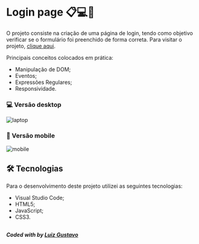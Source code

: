 # Login page 📋💻💛
O projeto consiste na criação de uma página de login, tendo como objetivo verificar se o formulário foi preenchido de forma correta.
Para visitar o projeto, <a href="https://lgluiz1.github.io/logincode/">clique aqui</a>.

Principais conceitos colocados em prática:
<ul>
  <li>Manipulação de DOM;</li>
  <li>Eventos;</li>
  <li>Expressões Regulares;</li>
  <li>Responsividade.</li>
</ul> 

### 💻 Versão desktop
![laptop](img)


### 📱 Versão mobile
![mobile](img)


## 🛠 Tecnologias
Para o desenvolvimento deste projeto utilizei as seguintes tecnologias:
<ul>
  <li>Visual Studio Code;</li>
  <li>HTML5;</li>
  <li>JavaScript;</li>
  <li>CSS3.</li>
</ul>



## 
##### Coded with  by <a href="https://github.com/nataliakrein/">Luiz Gustavo</a>
